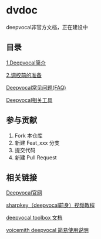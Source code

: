 # dvdoc
deepvocal非官方文档，正在建设中

## 目录
[1.Deepvocal简介](./deepvocal/1_description.md)

[2.调校前的准备](./deepvocal/2_preparation.md)

[Deepvocal常见问题(FAQ)](./faq.md)

[Deepvocal相关工具](./tools.md)
## 参与贡献
1.  Fork 本仓库
2.  新建 Feat_xxx 分支
3.  提交代码
4.  新建 Pull Request

## 相关链接
[Deepvocal官网](https://www.deep-vocal.com/)

[sharpkey（deepvocal前身）视频教程](https://www.bilibili.com/video/BV1Us411r7u5)

[deepvocal toolbox 文档](https://share.weiyun.com/5snXMol)

[voicemith deepvocal 简易使用说明](https://share.weiyun.com/Y3FPamjv)